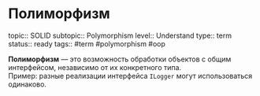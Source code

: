 # Полиморфизм
topic:: SOLID
subtopic:: Polymorphism
level:: Understand
type:: term
status:: ready
tags:: #term #polymorphism #oop

**Полиморфизм** — это возможность обработки объектов с общим интерфейсом, независимо от их конкретного типа.  
Пример: разные реализации интерфейса `ILogger` могут использоваться одинаково.